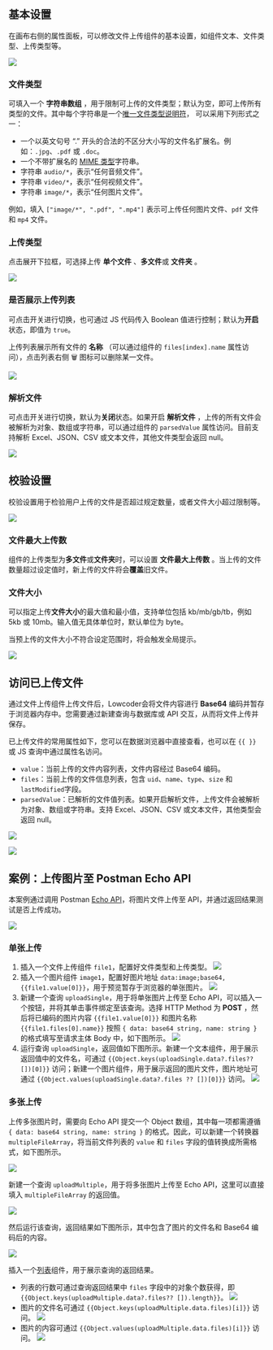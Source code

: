 ## 基本设置

在画布右侧的属性面板，可以修改文件上传组件的基本设置，如组件文本、文件类型、上传类型等。

![](../assets/1-20230810212131-oldi4f6.png)

### 文件类型

可填入一个 **字符串数组** ，用于限制可上传的文件类型；默认为空，即可上传所有类型的文件。其中每个字符串是一个[唯一文件类型说明符](https://developer.mozilla.org/zh-CN/docs/Web/HTML/Element/input/file#%E5%94%AF%E4%B8%80%E6%96%87%E4%BB%B6%E7%B1%BB%E5%9E%8B%E8%AF%B4%E6%98%8E%E7%AC%A6)， 可以采用下列形式之一：

* 一个以英文句号 “.” 开头的合法的不区分大小写的文件名扩展名。例如：`.jpg`、`.pdf` 或 `.doc`。
* 一个不带扩展名的 [MIME 类型](https://developer.mozilla.org/zh-CN/docs/Web/HTTP/Basics_of_HTTP/MIME_types)字符串。
* 字符串 `audio/*`，表示“任何音频文件”。
* 字符串 `video/*`，表示“任何视频文件”。
* 字符串 `image/*`，表示“任何图片文件”。

例如，填入 `["image/*", ".pdf", ".mp4"]` 表示可上传任何图片文件、`pdf` 文件和 `mp4` 文件。

### 上传类型

点击展开下拉框，可选择上传 **单个文件** 、**多文件**或 **文件夹** 。

![](../assets/2-20230810212131-7ybmpxl.png)

### 是否展示上传列表

可点击开关进行切换，也可通过 JS 代码传入 Boolean 值进行控制；默认为**开启**状态，即值为 `true`。

上传列表展示所有文件的 **名称** （可以通过组件的 `files[index].name` 属性访问），点击列表右侧 🗑️ 图标可以删除某一文件。

![](../assets/3-20230810212131-0ibnftz.png)

### 解析文件

可点击开关进行切换，默认为**关闭**状态。如果开启 **解析文件** ，上传的所有文件会被解析为对象、数组或字符串，可以通过组件的 `parsedValue` 属性访问。目前支持解析 Excel、JSON、CSV 或文本文件，其他文件类型会返回 null。

![](../assets/4-20230810212131-frr045w.png)

## 校验设置

校验设置用于检验用户上传的文件是否超过规定数量，或者文件大小超过限制等。

![](../assets/5-20230810212131-ssuibhb.png)

### 文件最大上传数

组件的上传类型为**多文件**或**文件夹**时，可以设置 **文件最大上传数** 。当上传的文件数量超过设定值时，新上传的文件将会**覆盖**旧文件。

### 文件大小

可以指定上传**文件大小**的最大值和最小值，支持单位包括 kb/mb/gb/tb，例如 5kb 或 10mb。输入值无具体单位时，默认单位为 byte。

当预上传的文件大小不符合设定范围时，将会触发全局提示。

![](../assets/6-20230810212131-rm8cz27.png)

## 访问已上传文件

通过文件上传组件上传文件后，Lowcoder会将文件内容进行 **Base64** 编码并暂存于浏览器内存中。您需要通过新建查询与数据库或 API 交互，从而将文件上传并保存。

已上传文件的常用属性如下，您可以在数据浏览器中直接查看，也可以在 `{{ }}` 或 JS 查询中通过属性名访问。

* `value`：当前上传的文件内容列表，文件内容经过 Base64 编码。
* `files`：当前上传的文件信息列表，包含 `uid`、`name`、`type`、`size` 和 `lastModified`字段。
* `parsedValue`：已解析的文件值列表。如果开启解析文件，上传文件会被解析为对象、数组或字符串。支持 Excel、JSON、CSV 或文本文件，其他类型会返回 null。

![](../assets/7-20230810212131-tk5ccem.png)

![](../assets/8-20230810212131-zs14rji.png)

## 案例：上传图片至 Postman Echo API

本案例通过调用 Postman [Echo API](https://learning.postman.com/docs/developer/echo-api/)，将图片文件上传至 API，并通过返回结果测试是否上传成功。

![](../assets/9-20230810212131-0ystf1u.gif)

### 单张上传

1. 插入一个文件上传组件 `file1`，配置好文件类型和上传类型。
    ![](../assets/10-20230810212131-0686p6d.png)
2. 插入一个图片组件 `image1`，配置好图片地址 `data:image;base64,{{file1.value[0]}}`，用于预览暂存于浏览器的单张图片。
    ![](../assets/11-20230810212131-0tw1j9k.png)
3. 新建一个查询 `uploadSingle`，用于将单张图片上传至 Echo API，可以插入一个按钮，并将其单击事件绑定至该查询。选择 HTTP Method 为  **POST** ，然后将已编码的图片内容 `{{file1.value[0]}}` 和图片名称 `{{file1.files[0].name}}` 按照 `{ data: base64 string, name: string }` 的格式填写至请求主体 Body 中，如下图所示。
    ![](../assets/12-20230810212131-4s89kvh.png)
4. 运行查询  `uploadSingle`，返回值如下图所示。新建一个文本组件，用于展示返回值中的文件名，可通过 `{{Object.keys(uploadSingle.data?.files?? [])[0]}}` 访问；新建一个图片组件，用于展示返回的图片文件，图片地址可通过 `{{Object.values(uploadSingle.data?.files ?? [])[0]}}` 访问。
    ![](../assets/13-20230810212131-niwr3nu.png)

### 多张上传

上传多张图片时，需要向 Echo API 提交一个 Object 数组，其中每一项都需遵循 `{ data: base64 string, name: string }` 的格式。因此，可以新建一个转换器 `multipleFileArray`，将当前文件列表的 `value` 和 `files` 字段的值转换成所需格式，如下图所示。

![](../assets/14-20230810212131-nbwnech.png)

新建一个查询 `uploadMultiple`，用于将多张图片上传至 Echo API，这里可以直接填入 `multipleFileArray` 的返回值。

![](../assets/15-20230810212131-e0j313k.png)

然后运行该查询，返回结果如下图所示，其中包含了图片的文件名和 Base64 编码后的内容。

![](../assets/16-20230810212131-unvmpih.png)

插入一个[列表](listView.md)组件，用于展示查询的返回结果。

* 列表的行数可通过查询返回结果中 `files` 字段中的对象个数获得，即 `{{Object.keys(uploadMultiple.data?.files?? []).length}}`。
  ![](../assets/18-20230810212131-f2m0fxq.png)
* 图片的文件名可通过 `{{Object.keys(uploadMultiple.data.files)[i]}}` 访问。
  ![](../assets/19-20230810212131-vf6cv84.png)
* 图片的内容可通过 `{{Object.values(uploadMultiple.data.files)[i]}}` 访问。
  ![](../assets/20-20230810212131-v5nzaub.png)